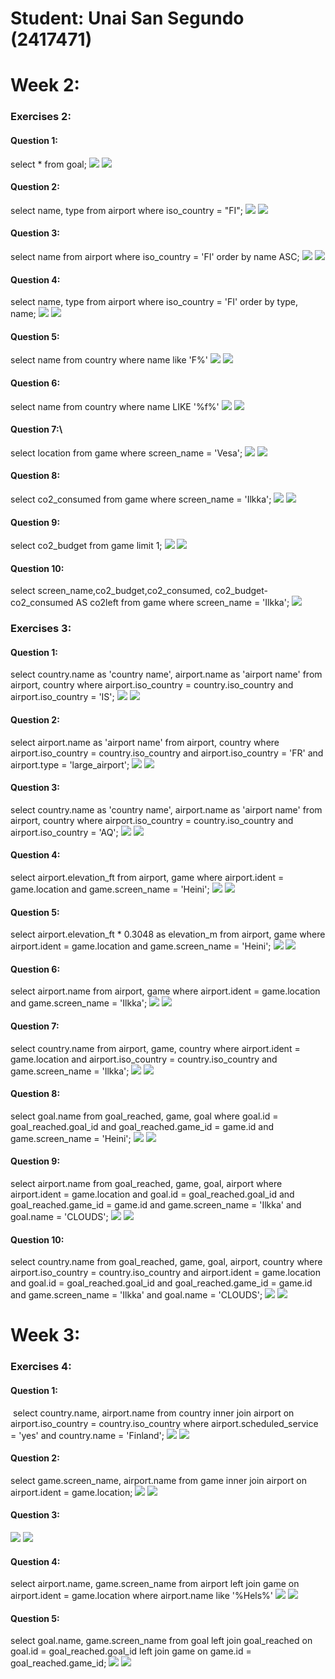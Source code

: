 # Student: Unai San Segundo (2417471)
# Week 2:
### Exercises 2:
#### Question 1:
select * from goal;
![](attachments/W2Q1.png)
![](attachments/W2Q1R.png)

#### Question 2:
select name, type from airport where iso_country = "FI";
![](attachments/W2Q2.png)
![](attachments/W2Q2R.png)

#### Question 3:
select name from airport where iso_country = 'FI' order by name ASC;
![](attachments/W2Q3.png)
![](attachments/W2Q3R.png)
#### Question 4:
select name, type from airport where iso_country = 'FI' order by type, name;
![](attachments/W2Q4.png)
![](attachments/W2Q4R.png)
#### Question 5:
select name from country where name like 'F%'
![](attachments/W2Q5.png)
![](attachments/W2Q5R.png)
#### Question 6:
select name from country where name LIKE '%f%'
![](attachments/W2Q6.png)
![](attachments/W2Q6R.png)
#### Question 7:\
select location from game where screen_name = 'Vesa';
![](attachments/W2Q7.png)
![](attachments/W2Q7R.png)
#### Question 8:
select co2_consumed from game where screen_name = 'Ilkka';
![](attachments/W2Q8.png)
![](attachments/W2Q8R.png)
#### Question 9:
select co2_budget from game limit 1;
![](attachments/W2Q9.png)
![](attachments/W2Q9R.png)
#### Question 10:
select screen_name,co2_budget,co2_consumed, co2_budget-co2_consumed AS co2left from game where screen_name = 'Ilkka';
![](attachments/W2Q10.png)

### Exercises 3:
#### Question 1:
select country.name as 'country name', airport.name as 'airport name'
from airport, country
where airport.iso_country = country.iso_country and airport.iso_country = 'IS';
![](attachments/W3Q1.png)
![](attachments/W3Q1R.png)
#### Question 2:
select airport.name as 'airport name'
from airport, country
where airport.iso_country = country.iso_country
and airport.iso_country = 'FR' and airport.type = 'large_airport';
![](attachments/W3Q2.png)
![](attachments/W3Q2R.png)
#### Question 3:
select country.name as 'country name', airport.name as 'airport name'
from airport, country 
where airport.iso_country = country.iso_country 
and airport.iso_country = 'AQ';
![](attachments/W3Q3.png)
![](attachments/W3Q3R.png)
#### Question 4:
select airport.elevation_ft
from airport, game
where airport.ident = game.location and game.screen_name = 'Heini';
![](attachments/W3Q4.png)
![](attachments/W3Q4R.png)
#### Question 5:
select airport.elevation_ft * 0.3048 as elevation_m
from airport, game
where airport.ident = game.location and game.screen_name = 'Heini';
![](attachments/W3Q5.png)
![](attachments/W3Q5R.png)
#### Question 6:
select airport.name
from airport, game
where airport.ident = game.location and game.screen_name = 'Ilkka';
![](attachments/W3Q6.png)
![](attachments/W3Q6R.png)
#### Question 7:
select country.name
from airport, game, country
where airport.ident = game.location and airport.iso_country = country.iso_country and game.screen_name = 'Ilkka';
![](attachments/W3Q7.png)
![](attachments/W3Q7R.png)
#### Question 8:
select goal.name
from goal_reached, game, goal
where goal.id = goal_reached.goal_id and goal_reached.game_id = game.id and game.screen_name = 'Heini';
![](attachments/W3Q8.png)
![](attachments/W3Q8R.png)
#### Question 9:
select airport.name
from goal_reached, game, goal, airport
where airport.ident = game.location and goal.id = goal_reached.goal_id and goal_reached.game_id = game.id 
and game.screen_name = 'Ilkka' and goal.name = 'CLOUDS';
![](attachments/W3Q9.png)
![](attachments/W3Q9R.png)
#### Question 10:
select country.name
from goal_reached, game, goal, airport, country
where airport.iso_country = country.iso_country and airport.ident = game.location 
and goal.id = goal_reached.goal_id and goal_reached.game_id = game.id 
and game.screen_name = 'Ilkka' and goal.name = 'CLOUDS';
![](attachments/W3Q10.png)
![](attachments/W3Q10R.png)

# Week 3:
### Exercises 4:
#### Question 1:
 select country.name, airport.name
from country inner join airport on airport.iso_country = country.iso_country
where airport.scheduled_service = 'yes' and country.name = 'Finland';
![](attachments/W4Q1.png)
![](attachments/W4Q1R.png)
#### Question 2:
select game.screen_name, airport.name
from game inner join airport on airport.ident = game.location;
![](attachments/W4Q2.png)
![](attachments/W4Q2R.png)
#### Question 3:
![](attachments/W4Q3.png)
![](attachments/W4Q3R.png)
#### Question 4:
select airport.name, game.screen_name
from airport left join game on airport.ident = game.location
where airport.name like '%Hels%'
![](attachments/W4Q4.png)
![](attachments/W4Q4R.png)
#### Question 5:
select goal.name, game.screen_name
from goal left join goal_reached on goal.id = goal_reached.goal_id
left join game on game.id = goal_reached.game_id;
![](attachments/W4Q5.png)
![](attachments/W4Q5R.png)